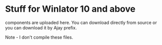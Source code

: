 # Stuff for Winlator 10 and above

components are uploaded here. You can download directly from source or you can download it by Ajay prefix.

Note - I don't compile these files.

